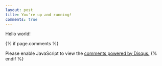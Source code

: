 ```yaml
---
layout: post
title: You're up and running!
comments: true
---
```


Hello world!

{% if page.comments %}
  <div id="disqus_thread"></div>
  <script>
    var disqus_config = function () {
      this.page.url = "https://esin88.github.io/Hello-World/";
      this.page.identifier = "2018-01-11-Hello-World.md"
    };
    (function() { // DON'T EDIT BELOW THIS LINE
      var d = document, s = d.createElement('script');
      s.src = 'https://EXAMPLE.disqus.com/embed.js';
      s.setAttribute('data-timestamp', +new Date());
      (d.head || d.body).appendChild(s);
    })();
  </script>
  <noscript>Please enable JavaScript to view the <a href="https://disqus.com/?ref_noscript">comments powered by Disqus.</a></noscript>
{% endif %}
